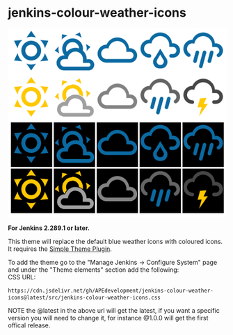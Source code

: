 # jenkins-colour-weather-icons

![Alt text](./images/jenkins-colour-weather-icons.png?raw=true "Jenkins Colour Weather Icons")

**For Jenkins 2.289.1 or later.**

This theme will replace the default blue weather icons with coloured icons.  It requires the [Simple Theme Plugin](https://plugins.jenkins.io/simple-theme-plugin/).

To add the theme go to the "Manage Jenkins -> Configure System" page and under the "Theme elements" section add the following:<br/>
CSS URL:
```text
https://cdn.jsdelivr.net/gh/APEdevelopment/jenkins-colour-weather-icons@latest/src/jenkins-colour-weather-icons.css
```
NOTE the @latest in the above url will get the latest, if you want a specific version you will need to change it, for instance @1.0.0 will get the first offical release.
